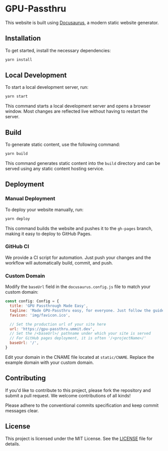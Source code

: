 # GPU-Passthru

This website is built using [Docusaurus](https://docusaurus.io/), a modern static website generator.

## Installation

To get started, install the necessary dependencies:

```bash
yarn install
```

## Local Development

To start a local development server, run:

```bash
yarn start
```

This command starts a local development server and opens a browser window. Most changes are reflected live without having to restart the server.

## Build

To generate static content, use the following command:

```bash
yarn build
```

This command generates static content into the `build` directory and can be served using any static content hosting service.

## Deployment

### Manual Deployment

To deploy your website manually, run:

```bash
yarn deploy
```

This command builds the website and pushes it to the `gh-pages` branch, making it easy to deploy to GitHub Pages.

### GitHub CI

We provide a CI script for automation. Just push your changes and the workflow will automatically build, commit, and push.

### Custom Domain

Modify the `baseUrl` field in the `docusaurus.config.js` file to match your custom domain:

```js
const config: Config = {
  title: 'GPU Passthrough Made Easy',
  tagline: 'Made GPU-Passthru easy, for everyone. Just follow the guide!',
  favicon: 'img/favicon.ico',

  // Set the production url of your site here
  url: 'https://gpu-passthru.ummit.dev',
  // Set the /<baseUrl>/ pathname under which your site is served
  // For GitHub pages deployment, it is often '/<projectName>/'
  baseUrl: '/',
}
```

Edit your domain in the CNAME file located at `static/CNAME`. Replace the example domain with your custom domain.

## Contributing

If you'd like to contribute to this project, please fork the repository and submit a pull request. We welcome contributions of all kinds!

Please adhere to the conventional commits specification and keep commit messages clear.

## License

This project is licensed under the MIT License. See the [LICENSE](LICENSE) file for details.